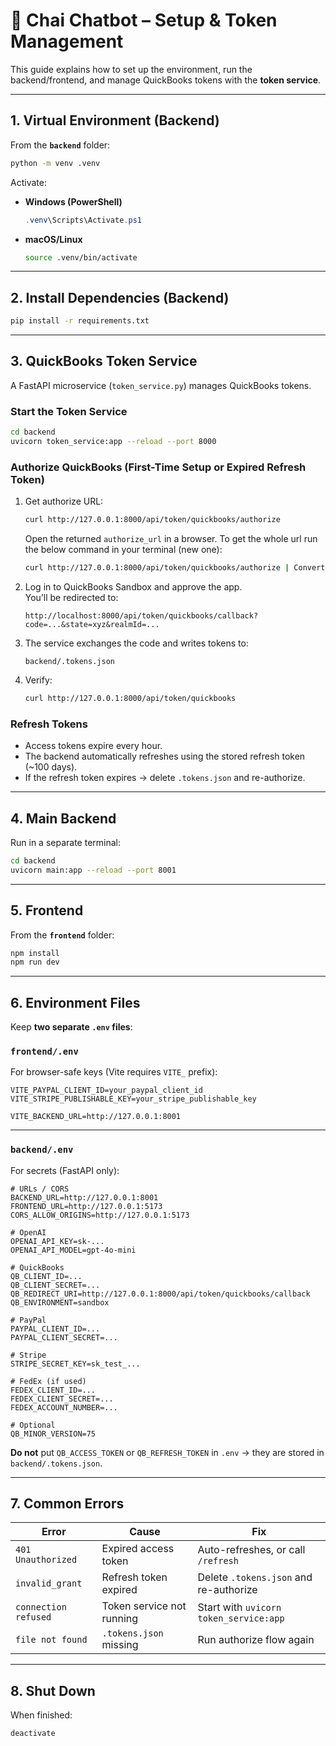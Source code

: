 # 🍵 Chai Chatbot – Setup & Token Management

This guide explains how to set up the environment, run the backend/frontend, and manage QuickBooks tokens with the **token service**.

---

## 1. Virtual Environment (Backend)

From the **`backend`** folder:

```bash
python -m venv .venv
```

Activate:

- **Windows (PowerShell)**  
  ```powershell
  .venv\Scripts\Activate.ps1
  ```
- **macOS/Linux**  
  ```bash
  source .venv/bin/activate
  ```

---

## 2. Install Dependencies (Backend)

```bash
pip install -r requirements.txt
```

---

## 3. QuickBooks Token Service

A FastAPI microservice (`token_service.py`) manages QuickBooks tokens.

### Start the Token Service
```bash
cd backend
uvicorn token_service:app --reload --port 8000
```

### Authorize QuickBooks (First-Time Setup or Expired Refresh Token)

1. Get authorize URL:  
   ```bash
   curl http://127.0.0.1:8000/api/token/quickbooks/authorize
   ```
   Open the returned `authorize_url` in a browser.
    To get the whole url run the below command in your terminal (new one):
    ```bash
   curl http://127.0.0.1:8000/api/token/quickbooks/authorize | ConvertFrom-Json | Select-Object -ExpandProperty authorize_url
   ```
2. Log in to QuickBooks Sandbox and approve the app.  
   You’ll be redirected to:
   ```
   http://localhost:8000/api/token/quickbooks/callback?code=...&state=xyz&realmId=...
   ```

3. The service exchanges the code and writes tokens to:
   ```
   backend/.tokens.json
   ```

4. Verify:  
   ```bash
   curl http://127.0.0.1:8000/api/token/quickbooks
   ```

### Refresh Tokens

- Access tokens expire every hour.  
- The backend automatically refreshes using the stored refresh token (~100 days).  
- If the refresh token expires → delete `.tokens.json` and re-authorize.

---

## 4. Main Backend

Run in a separate terminal:

```bash
cd backend
uvicorn main:app --reload --port 8001
```

---

## 5. Frontend

From the **`frontend`** folder:

```bash
npm install
npm run dev
```

---

## 6. Environment Files

Keep **two separate `.env` files**:

### `frontend/.env`
For browser-safe keys (Vite requires `VITE_` prefix):

```env
VITE_PAYPAL_CLIENT_ID=your_paypal_client_id
VITE_STRIPE_PUBLISHABLE_KEY=your_stripe_publishable_key

VITE_BACKEND_URL=http://127.0.0.1:8001
```

---

### `backend/.env`
For secrets (FastAPI only):

```env
# URLs / CORS
BACKEND_URL=http://127.0.0.1:8001
FRONTEND_URL=http://127.0.0.1:5173
CORS_ALLOW_ORIGINS=http://127.0.0.1:5173

# OpenAI
OPENAI_API_KEY=sk-...
OPENAI_API_MODEL=gpt-4o-mini

# QuickBooks
QB_CLIENT_ID=...
QB_CLIENT_SECRET=...
QB_REDIRECT_URI=http://127.0.0.1:8000/api/token/quickbooks/callback
QB_ENVIRONMENT=sandbox

# PayPal
PAYPAL_CLIENT_ID=...
PAYPAL_CLIENT_SECRET=...

# Stripe
STRIPE_SECRET_KEY=sk_test_...

# FedEx (if used)
FEDEX_CLIENT_ID=...
FEDEX_CLIENT_SECRET=...
FEDEX_ACCOUNT_NUMBER=...

# Optional
QB_MINOR_VERSION=75
```

 **Do not** put `QB_ACCESS_TOKEN` or `QB_REFRESH_TOKEN` in `.env` → they are stored in `backend/.tokens.json`.

---

## 7. Common Errors

| Error | Cause | Fix |
|-------|-------|-----|
| `401 Unauthorized` | Expired access token | Auto-refreshes, or call `/refresh` |
| `invalid_grant` | Refresh token expired | Delete `.tokens.json` and re-authorize |
| `connection refused` | Token service not running | Start with `uvicorn token_service:app` |
| `file not found` | `.tokens.json` missing | Run authorize flow again |

---

## 8. Shut Down

When finished:

```bash
deactivate
```

